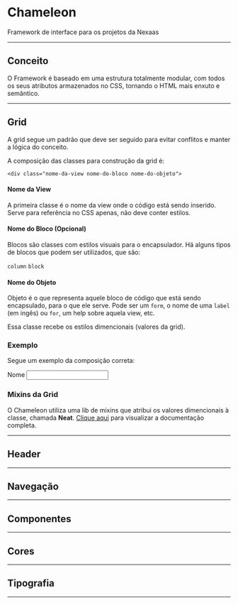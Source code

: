 # Chameleon
Framework de interface para os projetos da Nexaas
___

## Conceito
O Framework é baseado em uma estrutura totalmente modular, com todos os seus atributos armazenados no CSS, tornando o HTML mais enxuto e semântico.
___
## Grid
A grid segue um padrão que deve ser seguido para evitar conflitos e manter a lógica do conceito.

A composição das classes para construção da grid é:

`<div class="nome-da-view nome-do-bloco nome-do-objeto">`

#### Nome da View
A primeira classe é o nome da view onde o código está sendo inserido. Serve para referência no CSS apenas, não deve conter estilos.

#### Nome do Bloco (Opcional)
Blocos são classes com estilos visuais para o encapsulador. Há alguns tipos de blocos que podem ser utilizados, que são:

`column`
`block`

#### Nome do Objeto
Objeto é o que representa aquele bloco de código que está sendo encapsulado, para o que ele serve. Pode ser um `form`, o nome de uma `label` (em ingês) ou `for`, um help sobre aquela view, etc. 

Essa classe recebe os estilos dimencionais (valores da grid).

### Exemplo
Segue um exemplo da composição correta:

  <form class="accounts column form">
    <div class="accounts name">
      <label id="name">Nome</label>
      <input for="name">
    </div>  
  </form>

### Mixins da Grid
O Chameleon utiliza uma lib de mixins que atribui os valores dimencionais à classe, chamada __Neat__. [Clique aqui](http://thoughtbot.github.io/neat-docs/latest/) para visualizar a documentação completa. 
___

## Header
___
## Navegação
___

## Componentes
___


## Cores
___

## Tipografia
___